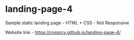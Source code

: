 # landing-page-4
Sample static landing page - HTML + CSS - Not Responsive

Website link - https://cnsprcy.github.io/landing-page-4/
